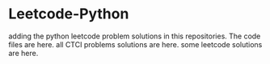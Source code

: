 # Leetcode-Python
adding the python leetcode problem solutions in this repositories. 
The code files are here.
all CTCI problems solutions are here.
some leetcode solutions are here.























































































































































































































































































